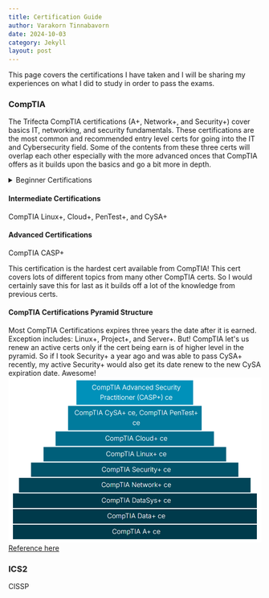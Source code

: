 ```yaml
---
title: Certification Guide 
author: Varakorn Tinnabavorn
date: 2024-10-03
category: Jekyll
layout: post
---
```


This page covers the certifications I have taken and I will be sharing my experiences on what I did to study in order to pass the exams.

### CompTIA

The Trifecta CompTIA certifications (A+, Network+, and Security+) cover basics IT, networking, and security fundamentals. These certifications are the most common and recommended entry level certs for going into the IT and Cybersecurity field. Some of the contents from these three certs will overlap each other especially with the more advanced onces that CompTIA offers as it builds upon the basics and go a bit more in depth.

<details>
<summary>Beginner Certifications</summary>
CompTIA A+, Network+ and Security+ Learning Resources:

> ##### Recommended resources for visual and auditory learners
>
> [Professor Messer YouTube videos](https://www.youtube.com/@professormesser)
>
{: .block-tip }
</details>

#### Intermediate Certifications
CompTIA Linux+, Cloud+, PenTest+, and CySA+

#### Advanced Certifications
CompTIA CASP+

This certification is the hardest cert available from CompTIA! This cert covers lots of different topics from many other CompTIA certs. So I would certainly save this for last as it builds off a lot of the knowledge from previous certs.


#### CompTIA Certifications Pyramid Structure
Most CompTIA Certifications expires three years the date after it is earned. Exception includes: Linux+, Project+, and Server+. But! CompTIA let's us renew an active certs only if the cert being earn is of higher level in the pyramid. So if I took Security+ a year ago and was able to pass CySA+ recently, my active Security+ would also get its date renew to the new CySA expiration date. Awesome!
![CompTIA Certs Pyramid!](/assets/images/comptia_pyramid.png "CompTIA Certification Pyramid Structure")
[Reference here](https://www.comptia.org/continuing-education/learn/renewing-multiple-certifications)


### ICS2

CISSP
